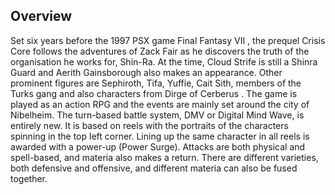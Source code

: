 ## Overview

Set six years before the 1997 PSX game Final Fantasy VII , the prequel Crisis Core follows the adventures of Zack Fair as he discovers the truth of the organisation he works for, Shin-Ra. At the time, Cloud Strife is still a Shinra Guard and Aerith Gainsborough also makes an appearance. Other prominent figures are Sephiroth, Tifa, Yuffie, Cait Sith, members of the Turks gang and also characters from Dirge of Cerberus . The game is played as an action RPG and the events are mainly set around the city of Nibelheim. The turn-based battle system, DMV or Digital Mind Wave, is entirely new. It is based on reels with the portraits of the characters spinning in the top left corner. Lining up the same character in all reels is awarded with a power-up (Power Surge). Attacks are both physical and spell-based, and materia also makes a return. There are different varieties, both defensive and offensive, and different materia can also be fused together.